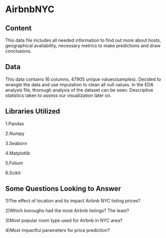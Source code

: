 # AirbnbNYC

## Content
This data file includes all needed information to find out more about hosts, geographical availability, necessary metrics to make predictions and draw conclusions.

## Data
This data contains 16 columns, 47905 unique values(samples). Decided to wrangle the data and use imputation to clean all null values. In the EDA analysis file, thorough analysis of the dataset can be seen. Descriptive statistics taken to assess our visualization later on.

## Libraries Utilized
1.Pandas

2.Numpy

3.Seaborn

4.Matplotlib

5.Folium

6.Scikit

## Some Questions Looking to Answer

1)The effect of location and its impact Airbnb NYC listing prices?

2)Which boroughs had the most Airbnb listings? The least?

3)Most popular room type used for Airbnb in NYC area?

4)Most impactful parameters for price prediction?
